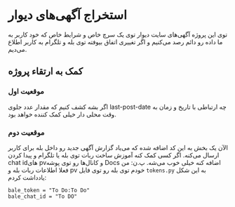 # استخراج آگهی‌های دیوار
توی این پروژه آگهی‌های سایت دیوار توی یک سرچ خاص و شرایط خاص که خود کاربر به ما داده رو دائم رصد می‌کنیم و اگر تغییری اتفاق بیوفته توی بله و تلگرام به کاربر اطلاع می‌دیم.

## کمک به ارتقاء پروژه
### موقعیت اول
اگر بشه کشف کنیم که مقدار عدد جلوی last-post-date چه ارتباطی با تاریخ و زمان به وقت محلی دار خیلی کمک کننده خواهد بود.
### موقعیت دوم
الآن یک بخش به این کد اضافه شده که می‌ياد گزارش آگهی جدید رو داخل بله برای کاربر ارسال می‌کنه. اگر کسی کمک کنه آموزش ساخت ربات توی بله یا تلگرام و پیدا کردن chat idهای pv‌و کانال‌ها رو توی پوشه Docs اضافه کنه خیلی خوب می‌شه.
پ.ن: من فعلا اطلاعات ربات بله و pv خودم توی بله رو توی فایل ```tokens.py``` به این شکل یادداشت کردم:
```
bale_token = "To Do:To Do"
bale_chat_id = "To DO"
```
